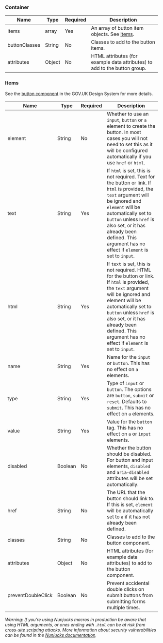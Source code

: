### Container

| Name          | Type   | Required | Description                                                               |
| ------------- | ------ | -------- | ------------------------------------------------------------------------- |
| items         | array  | Yes      | An array of button item objects. See [items](#items).                     |
| buttonClasses | String | No       | Classes to add to the button items.                                       |
| attributes    | Object | No       | HTML attributes (for example data attributes) to add to the button group. |

### Items

See the [button component](https://design-system.service.gov.uk/components/button/) in the GOV.UK Design System for more details.

| Name               | Type    | Required | Description                                                                                                                                                                                                                                                                                                |
| ------------------ | ------- | -------- | ---------------------------------------------------------------------------------------------------------------------------------------------------------------------------------------------------------------------------------------------------------------------------------------------------------- |
| element            | String  | No       | Whether to use an `input`, `button` or `a` element to create the button. In most cases you will not need to set this as it will be configured automatically if you use `href` or `html`.                                                                                                                   |
| text               | String  | Yes      | If `html` is set, this is not required. Text for the button or link. If `html` is provided, the `text` argument will be ignored and `element` will be automatically set to `button` unless `href` is also set, or it has already been defined. This argument has no effect if `element` is set to `input`. |
| html               | String  | Yes      | If `text` is set, this is not required. HTML for the button or link. If `html` is provided, the `text` argument will be ignored and element will be automatically set to `button` unless `href` is also set, or it has already been defined. This argument has no effect if `element` is set to `input`.   |
| name               | String  | Yes      | Name for the `input` or `button`. This has no effect on `a` elements.                                                                                                                                                                                                                                      |
| type               | String  | Yes      | Type of `input` or `button`. The options are `button`, `submit` or `reset`. Defaults to `submit`. This has no effect on `a` elements.                                                                                                                                                                      |
| value              | String  | Yes      | Value for the `button` tag. This has no effect on `a` or `input` elements.                                                                                                                                                                                                                                 |
| disabled           | Boolean | No       | Whether the button should be disabled. For button and input elements, `disabled` and `aria-disabled` attributes will be set automatically.                                                                                                                                                                 |
| href               | String  | No       | The URL that the button should link to. If this is set, `element` will be automatically set to `a` if it has not already been defined.                                                                                                                                                                     |
| classes            | String  | No       | Classes to add to the button component.                                                                                                                                                                                                                                                                    |
| attributes         | Object  | No       | HTML attributes (for example data attributes) to add to the button component.                                                                                                                                                                                                                              |
| preventDoubleClick | Boolean | No       | Prevent accidental double clicks on submit buttons from submitting forms multiple times.                                                                                                                                                                                                                   |

_Warning: If you’re using Nunjucks macros in production be aware that using HTML arguments, or ones ending with `.html` can be at risk from [cross-site scripting](https://en.wikipedia.org/wiki/Cross-site_scripting) attacks. More information about security vulnerabilities can be found in the [Nunjucks documentation](https://mozilla.github.io/nunjucks/api.html#user-defined-templates-warning)._
